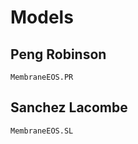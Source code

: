 # Models
## Peng Robinson
```@docs
MembraneEOS.PR
```

## Sanchez Lacombe
```@docs
MembraneEOS.SL
```